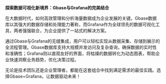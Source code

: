 **探索数据可视化新境界：Gbase与Grafana的完美结合**

在大数据时代，如何高效管理和分析海量数据成为企业发展的关键。Gbase数据库以其强大的数据存储和处理能力著称，而Grafana作为全球领先的数据可视化工具，两者强强联合，为企业提供了一站式的解决方案。

通过Gbase与Grafana的无缝集成，用户可以轻松实现从数据采集、存储到展示的全流程管理。Gbase数据库支持大规模并发访问及复杂查询，确保数据的实时性和准确性；Grafana则以直观友好的界面，将枯燥的数据转化为动态图表，帮助企业快速洞察业务趋势，优化决策过程。

无论是技术团队还是企业管理者，都能在这套组合中找到满足需求的最佳实践。选择Gbase+Grafana，让数据驱动未来！